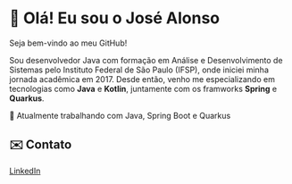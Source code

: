 # 👋 Olá! Eu sou o José Alonso

Seja bem-vindo ao meu GitHub!

Sou desenvolvedor Java com formação em Análise e Desenvolvimento de Sistemas pelo Instituto Federal de São Paulo (IFSP), onde iniciei minha jornada acadêmica em 2017. Desde então, venho me especializando em tecnologias como **Java** e **Kotlin**, juntamente com os framworks **Spring** e **Quarkus**.

🎯 Atualmente trabalhando com Java, Spring Boot e Quarkus   

## ✉️ Contato

[LinkedIn](https://www.linkedin.com/in/alonso-je/)
